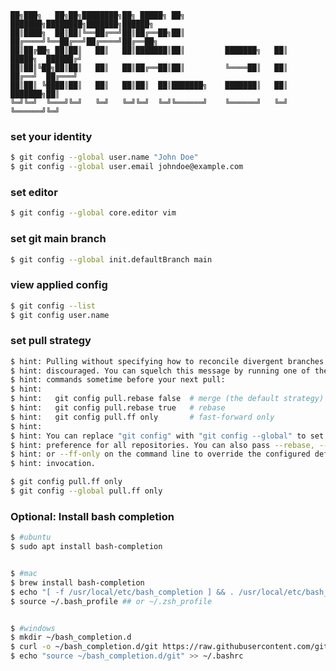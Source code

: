  
    ██╗███╗   ██╗██╗████████╗██╗ █████╗ ██╗         ███████╗████████╗███████╗██████╗ 
    ██║████╗  ██║██║╚══██╔══╝██║██╔══██╗██║         ██╔════╝╚══██╔══╝██╔════╝██╔══██╗
    ██║██╔██╗ ██║██║   ██║   ██║███████║██║         ███████╗   ██║   █████╗  ██████╔╝
    ██║██║╚██╗██║██║   ██║   ██║██╔══██║██║         ╚════██║   ██║   ██╔══╝  ██╔═══╝ 
    ██║██║ ╚████║██║   ██║   ██║██║  ██║███████╗    ███████║   ██║   ███████╗██║     
    ╚═╝╚═╝  ╚═══╝╚═╝   ╚═╝   ╚═╝╚═╝  ╚═╝╚══════╝    ╚══════╝   ╚═╝   ╚══════╝╚═╝     
                                                                                 


### set your identity
```bash
$ git config --global user.name "John Doe"
$ git config --global user.email johndoe@example.com
```

### set editor
```bash
$ git config --global core.editor vim
```

### set git main branch
```bash
$ git config --global init.defaultBranch main
```

### view applied config
```bash
$ git config --list
$ git config user.name
```

### set pull strategy
```bash
$ hint: Pulling without specifying how to reconcile divergent branches is
$ hint: discouraged. You can squelch this message by running one of the following
$ hint: commands sometime before your next pull:
$ hint: 
$ hint:   git config pull.rebase false  # merge (the default strategy)
$ hint:   git config pull.rebase true   # rebase
$ hint:   git config pull.ff only       # fast-forward only
$ hint: 
$ hint: You can replace "git config" with "git config --global" to set a default
$ hint: preference for all repositories. You can also pass --rebase, --no-rebase,
$ hint: or --ff-only on the command line to override the configured default per
$ hint: invocation.
```

```bash
$ git config pull.ff only 
$ git config --global pull.ff only
```
 

### Optional: Install bash completion
```bash
$ #ubuntu
$ sudo apt install bash-completion


$ #mac
$ brew install bash-completion
$ echo "[ -f /usr/local/etc/bash_completion ] && . /usr/local/etc/bash_completion" >> ~/.bash_profile
$ source ~/.bash_profile ## or ~/.zsh_profile


$ #windows
$ mkdir ~/bash_completion.d   
$ curl -o ~/bash_completion.d/git https://raw.githubusercontent.com/git/git/master/contrib/completion/git-completion.bash
$ echo "source ~/bash_completion.d/git" >> ~/.bashrc
```

